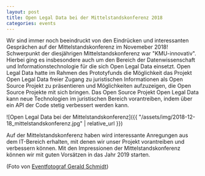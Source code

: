 ```yaml
---
layout: post
title: Open Legal Data bei der Mittelstandskonferenz 2018 
categories: events
---
```


Wir sind immer noch beeindruckt von den Eindrücken und interessanten Gesprächen auf der Mittelstandskonferenz im Novemeber 2018!
Schwerpunkt der diesjährigen Mittelstandskonferenz war "KMU-innovativ". Hierbei ging es insbesondere auch um den Bereich der 
Datenwissenschaft und Informationstechnologie für die sich Open Legal Data einsetzt. 
Open Legal Data hatte im Rahmen des Prototyfunds die Möglichkeit das Projekt Open Legal Data freier Zugang zu juristischen Informationen als Open Source Projekt zu präsentieren und Möglichkeiten aufzuzeigen, die Open Source Projekte mit sich bringen. Das Open Source Projekt Open Legal Data kann neue Technologien im juristischen Bereich vorantreiben, indem über ein API der Code stetig verbessert werden kann.  

![Open Legal Data bei der Mittelstandskonferenz]({{ "/assets/img/2018-12-18_mittelstandskonferenz.jpg" | relative_url }})

Auf der Mittelstandskonferenz haben wird interessante Anregungen aus dem IT-Bereich erhalten, 
mit denen wir unser Projekt vorantreiben und verbessern können. 
Mit den Impressionen der Mittelstandskonferenz können wir mit guten Vorsätzen in das Jahr 2019 starten. 

(Foto von [Eventfotograf Gerald Schmidt](http://www.derfotografberlin.de/))

